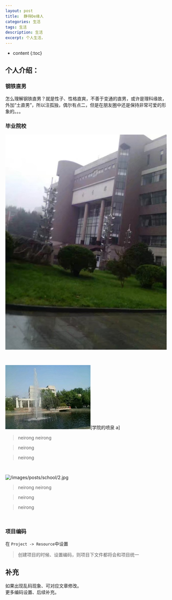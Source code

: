 ```yaml
---
layout: post
title:  静待De缘人
categories: 生活
tags: 生活
description: 生活
excerpt: 个人生活，
---
```


* content
{:toc}
## 个人介绍：
### 钢铁直男
  怎么理解钢铁直男？就是性子、性格直爽，不善于变通的直男，或许是理科缘故，外加“土直男”，所以注孤独，偶尔有点二，但是在朋友圈中还是保持非常可爱的形象的。。。

### 毕业院校
  
  

![](/images/posts/school/1.jpg)

<br />

![](/images/posts/school/2.jpg)[学院的喷泉 a]

> neirong 
> neirong 

> neirong 

> neirong 

[dataurl a]:dataurl

<br />

![/images/posts/school/2.jpg][dataurl a]

> neirong 
> neirong 

> neirong 

> neirong 

[dataurl a]:dataurl


<br />

### 项目编码
在 `Project -> Resource`中设置
> 创建项目的时候、设置编码，则项目下文件都将会和项目统一


## 补充
如果出现乱码现象、可对应文章修改。  
更多编码设置、后续补充。